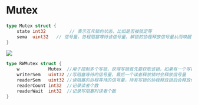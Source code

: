 # Mutex


```go
type Mutex struct {
    state int32 		// 表示互斥锁的状态，比如是否被锁定等
    sema  uint32   // 信号量，协程阻塞等待该信号量，解锁的协程释放信号量从而唤醒等待信号量的协程
}
```

![](https://static.bookstack.cn/projects/GoExpertProgramming/chapter02/images/mutex-01-structure.png)



```go
type RWMutex struct {
    w           Mutex  //用于控制多个写锁，获得写锁首先要获取该锁，如果有一个写锁在进行，那么再到来的写锁将会阻塞于此
    writerSem   uint32 //写阻塞等待的信号量，最后一个读者释放锁时会释放信号量
    readerSem   uint32 //读阻塞的协程等待的信号量，持有写锁的协程释放锁后会释放信号量
    readerCount int32  //记录读者个数
    readerWait  int32  //记录写阻塞时读者个数
}
```

